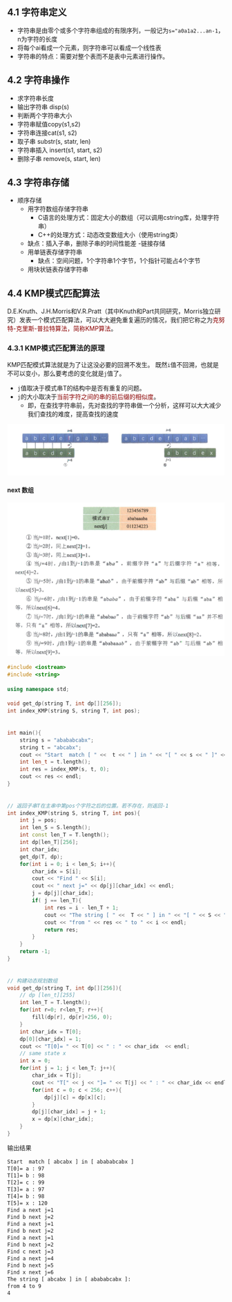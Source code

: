 ## 4.1 字符串定义

- 字符串是由零个或多个字符串组成的有限序列，一般记为`s="a0a1a2...an-1`，n为字符的长度
- 将每个ai看成一个元素，则字符串可以看成一个线性表
- 字符串的特点：需要对整个表而不是表中元素进行操作。

## 4.2 字符串操作

- 求字符串长度
- 输出字符串 disp(s)
- 判断两个字符串大小
- 字符串赋值copy(s1,s2)
- 字符串连接cat(s1, s2)
- 取子串 substr(s, statr, len)
- 字符串插入 insert(s1, start, s2)
- 删除子串 remove(s, start, len)

## 4.3 字符串存储

- 顺序存储
  - 用字符数组存储字符串
    - C语言的处理方式：固定大小的数组（可以调用cstring库，处理字符串）
    - C++的处理方式：动态改变数组大小（使用string类）
  - 缺点：插入子串，删除子串的时间性能差
-链接存储
  - 用单链表存储字符串
    - 缺点：空间问题，1个字符串1个字节，1个指针可能占4个字节
  - 用块状链表存储字符串

## 4.4 KMP模式匹配算法

D.E.Knuth、J.H.Morris和V.R.Pratt（其中Knuth和Part共同研究，Morris独立研究）发表一个模式匹配算法，可以大大避免重复遍历的情况，我们把它称之为<font color=darkred>克努特-克里斯-普拉特算法，简称KMP算法</font>。

### 4.3.1 KMP模式匹配算法的原理

KMP匹配模式算法就是为了让这没必要的回溯不发生。
既然`i`值不回溯，也就是不可以变小，那么要考虑的变化就是`j`值了。

- `j`值取决于模式串T的结构中是否有重复的问题。
- `j`的大小取决于<font color=darkred>当前字符之间的串的前后缀的相似度</font>。
  - 即，在查找字符串前，先对查找的字符串做一个分析，这样可以大大减少我们查找的难度，提高查找的速度

![KMP](../../pic/KMP1.png)

#### next 数组

![KMP](../../pic/KMP2.png)

```cpp
#include <iostream>
#include <string>

using namespace std;

void get_dp(string T, int dp[][256]);
int index_KMP(string S, string T, int pos);


int main(){
    string s = "abababcabx";
    string t = "abcabx";
    cout << "Start  match [ " <<  t << " ] in " << "[ " << s << " ]" << endl;
    int len_t = t.length();
    int res = index_KMP(s, t, 0);
    cout << res << endl;
}


// 返回子串T在主串中第pos个字符之后的位置。若不存在，则返回-1
int index_KMP(string S, string T, int pos){
    int j = pos;
    int len_S = S.length();
    int const len_T = T.length();
    int dp[len_T][256];
    int char_idx;
    get_dp(T, dp);
    for(int i = 0; i < len_S; i++){
        char_idx = S[i];
        cout << "Find " << S[i];
        cout << " next j=" << dp[j][char_idx] << endl;
        j = dp[j][char_idx];
        if( j == len_T){
            int res = i - len_T + 1;
            cout << "The string [ " <<  T << " ] in " << "[ " << S << " ]: \n";
            cout << "from " << res << " to " << i << endl;
            return res;
        }
    }
    return -1;
}


// 构建动态规划数组
void get_dp(string T, int dp[][256]){
    // dp [len_t][255]
    int len_T = T.length();
    for(int r=0; r<len_T; r++){
        fill(dp[r], dp[r]+256, 0);
    }
    int char_idx = T[0];
    dp[0][char_idx] = 1;
    cout << "T[0]= " << T[0] << " : " << char_idx  << endl;
    // same state x
    int x = 0;
    for(int j = 1; j < len_T; j++){
        char_idx = T[j];
        cout << "T[" << j << "]= " << T[j] << " : " << char_idx << endl;
        for(int c = 0; c < 256; c++){
            dp[j][c] = dp[x][c];
        }
        dp[j][char_idx] = j + 1;
        x = dp[x][char_idx];
    }
}

```

输出结果

```text
Start  match [ abcabx ] in [ abababcabx ]
T[0]= a : 97
T[1]= b : 98
T[2]= c : 99
T[3]= a : 97
T[4]= b : 98
T[5]= x : 120
Find a next j=1
Find b next j=2
Find a next j=1
Find b next j=2
Find a next j=1
Find b next j=2
Find c next j=3
Find a next j=4
Find b next j=5
Find x next j=6
The string [ abcabx ] in [ abababcabx ]:
from 4 to 9
4
```
